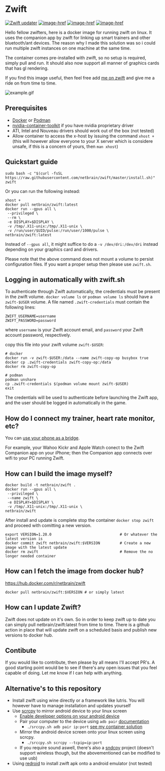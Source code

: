 # Zwift

[![Zwift updater][zwift-updater-src]][zwift-updater-href]
[![image-href][image-pulls-src]][image-href]
[![image-href][image-version-src]][image-href]
[![image-href][image-size-src]][image-href]


Hello fellow zwifters, here is a docker image for running zwift on linux. It uses the companion app by zwift for linking up smart trainers and other bluetooth/ant devices. The reason why I made this solution was so i could run multiple zwift instances on one machine at the same time.

The container comes pre-installed with zwift, so no setup is required, simply pull and run. It should also now support all manner of graphics cards that has gl rendering.

If you find this image useful, then feel free add [me on zwift](https://www.zwift.com/eu/athlete/4e3c5880-1edd-4c5d-a1b8-0974ce3874f0) and give me a ride on from time to time.

![example.gif](https://raw.githubusercontent.com/netbrain/zwift/master/example.gif)

## Prerequisites
- [Docker](https://docs.docker.com/get-docker) or [Podman](https://podman.io/getting-started/installation)
- [nvidia-container-toolkit](https://github.com/NVIDIA/nvidia-docker) if you have nvidia proprietary driver
- ATI, Intel and Nouveau drivers should work out of the box (not tested)
- Allow container to access the x-host by issuing the command `xhost +` (this will however allow everyone to your X server which is considere unsafe, if this is a concern of yours, then `man xhost`)

## Quickstart guide
```console
sudo bash -c "$(curl -fsSL https://raw.githubusercontent.com/netbrain/zwift/master/install.sh)"
zwift
```

Or you can run the following instead:

```console
xhost +
docker pull netbrain/zwift:latest
docker run --gpus all \
 --privileged \
 --rm \
 -e DISPLAY=$DISPLAY \
 -v /tmp/.X11-unix:/tmp/.X11-unix \
 -v /run/user/$UID/pulse:/run/user/1000/pulse \
netbrain/zwift:latest
```

Instead of `--gpus all`, it might suffice to do a `-v /dev/dri:/dev/dri` instead depending on your graphics card and drivers.

Please note that the above command does not mount a volume to persist configuration files.
If you want a proper setup then please use `zwift.sh`.

## Logging in automatically with zwift.sh

To authenticate through Zwift automatically, the credentials must be present in the zwift volume.
`docker volume ls` or `podman volume ls` should have a `zwift-$USER` volume.
A file named `.zwift-credentials` must contain the following lines:

```
ZWIFT_USERNAME=username
ZWIFT_PASSWORD=password
```

where `username` is your Zwift account email, and `password` your Zwift account password, respectively.

copy this file into your zwift volume `zwift-$USER`:

```console
# docker
docker run -v zwift-$USER:/data --name zwift-copy-op busybox true
docker cp .zwift-credentials zwift-copy-op:/data
docker rm zwift-copy-op

# podman
podman unshare
cp .zwift-credentials $(podman volume mount zwift-$USER)
exit
```

The credentials will be used to authenticate before launching the Zwift app, and the user should be logged in automatically in the game.

## How do I connect my trainer, heart rate monitor, etc?

You can [use your phone as a bridge](https://support.zwift.com/using-the-zwift-companion-app-Hybn8qzPr).

For example, your Wahoo Kickr and Apple Watch conect to the Zwift Companion app on your
iPhone; then the Companion app connects over wifi to your PC running Zwift.

## How can I build the image myself?

```console
docker build -t netbrain/zwift .
docker run --gpus all \
 --privileged \
 --name zwift \
 -e DISPLAY=$DISPLAY \
 -v /tmp/.X11-unix:/tmp/.X11-unix \
netbrain/zwift
```

After install and update is complete stop the container `docker stop zwift` and proceed with comitting a new version.

```console
export VERSION=1.20.0                               # Or whatever the latest version is
docker commit zwift netbrain/zwift:$VERSION         # Create a new image with the latest update
docker rm zwift                                     # Remove the no longer needed container
```

## How can I fetch the image from docker hub?

https://hub.docker.com/r/netbrain/zwift

```console
docker pull netbrain/zwift:$VERSION # or simply latest
```

## How can I update Zwift?

Zwift does not update on it's own. So in order to keep zwift up to date you can simply pull netbrain/zwift:latest from time to time. There is a github action in place that will update zwift on a scheduled basis and publish new versions to docker hub.

## Contibute

If you would like to contribute, then please by all means I'll accept PR's. A good starting point would be to see if there's any open issues that you feel capable of doing. Let me know if I can help with anything.

## Alternative's to this repository

* Install zwift using wine directly or a framework like lutris. You will however have to manage installation and updates yourself
* Use [scrcpy](https://github.com/Genymobile/scrcpy) to mirror android device to your linux screen
  * [Enable developer options on your android device](https://developer.android.com/studio/debug/dev-options#enable)
  * Pair your computer to the device using `adb pair` [documentation](https://developer.android.com/studio/command-line/adb#wireless-android11-command-line)
    * `./srccpy.sh adb pair ip:port`  [see my container solution](https://github.com/netbrain/dockerfiles/tree/master/scrcpy)
  * Mirror the android device screen onto your linux screen using scrcpy.
      * `./srccpy.sh scrcpy --tcpip=ip:port`
  * If you require sound aswell, there's also a [sndcpy](https://github.com/rom1v/sndcpy) project (doesn't support wireless though, but the abovementioned can be modified to use usb)
* Using [redroid](https://hub.docker.com/r/redroid/redroid) to install zwift apk onto a android emulator (not tested)

[zwift-updater-src]:https://github.com/netbrain/zwift/actions/workflows/zwift_updater.yaml/badge.svg
[zwift-updater-href]:https://github.com/netbrain/zwift/actions/workflows/zwift_updater.yaml
[image-version-src]:https://img.shields.io/docker/v/netbrain/zwift/latest?logo=docker&logoColor=white
[image-pulls-src]:https://badgen.net/docker/pulls/netbrain/zwift?icon=docker&label=pulls
[image-size-src]:https://badgen.net/docker/size/netbrain/zwift?icon=docker&label=size
[image-href]:https://hub.docker.com/r/netbrain/zwift/tags

